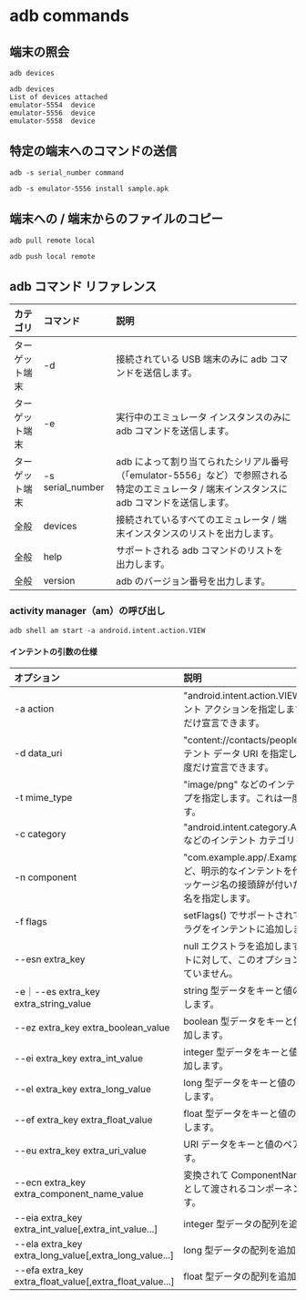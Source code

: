 # adb commands

## 端末の照会

`adb devices`

```
adb devices
List of devices attached
emulator-5554  device
emulator-5556  device
emulator-5558  device
```

## 特定の端末へのコマンドの送信

`adb -s serial_number command`

```
adb -s emulator-5556 install sample.apk
```

## 端末への / 端末からのファイルのコピー

`adb pull remote local`

`adb push local remote`



## adb コマンド リファレンス


|カテゴリ|コマンド|説明|
|:-----------|:------------|:------------|
|ターゲット端末|-d|接続されている USB 端末のみに adb コマンドを送信します。|
|ターゲット端末|-e|実行中のエミュレータ インスタンスのみに adb コマンドを送信します。|
|ターゲット端末|-s serial_number|adb によって割り当てられたシリアル番号（「emulator-5556」など）で参照される特定のエミュレータ / 端末インスタンスに adb コマンドを送信します。|
|全般|devices|接続されているすべてのエミュレータ / 端末インスタンスのリストを出力します。|
|全般|help|サポートされる adb コマンドのリストを出力します。|
|全般|version|adb のバージョン番号を出力します。|


### activity manager（am）の呼び出し

`adb shell am start -a android.intent.action.VIEW`

#### インテントの引数の仕様

|オプション|説明|
|:-----------|:------------|
|-a action|"android.intent.action.VIEW" などのインテント アクションを指定します。これは一度だけ宣言できます。|
|-d data_uri|"content://contacts/people/1" などのインテント データ URI を指定します。これは一度だけ宣言できます。|
|-t mime_type|"image/png" などのインテント MIME タイプを指定します。これは一度だけ宣言できます。|
|-c category|"android.intent.category.APP_CONTACTS" などのインテント カテゴリを指定します。|
|-n component|"com.example.app/.ExampleActivity" など、明示的なインテントを作成するためにパッケージ名の接頭辞が付いたコンポーネント名を指定します。|
|-f flags|setFlags() でサポートされているように、フラグをインテントに追加します。|
|--esn extra_key|null エクストラを追加します。URI インテントに対して、このオプションはサポートされていません。|
|-e｜--es extra_key extra_string_value|string 型データをキーと値のペアとして追加します。|
|--ez extra_key extra_boolean_value|boolean 型データをキーと値のペアとして追加します。|
|--ei extra_key extra_int_value|integer 型データをキーと値のペアとして追加します。|
|--el extra_key extra_long_value|long 型データをキーと値のペアとして追加します。|
|--ef extra_key extra_float_value|float 型データをキーと値のペアとして追加します。|
|--eu extra_key extra_uri_value|URI データをキーと値のペアとして追加します。|
|--ecn extra_key extra_component_name_value|変換されて ComponentName オブジェクトとして渡されるコンポーネント名を追加します。|
|--eia extra_key extra_int_value[,extra_int_value...]|integer 型データの配列を追加します。|
|--ela extra_key extra_long_value[,extra_long_value...]|long 型データの配列を追加します。|
|--efa extra_key extra_float_value[,extra_float_value...]|float 型データの配列を追加します。|



